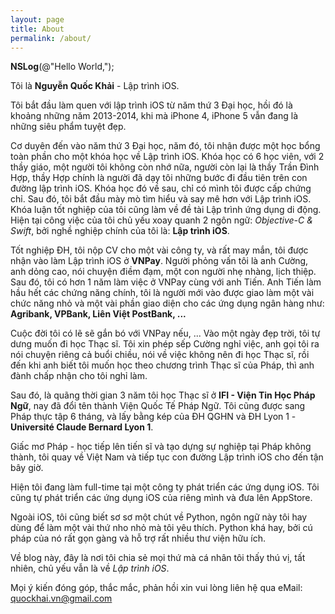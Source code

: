 ```yaml
---
layout: page
title: About
permalink: /about/
---
```


**NSLog**(@"Hello World,");


Tôi là **Nguyễn Quốc Khải** - Lập trình iOS.

Tôi bắt đầu làm quen với lập trình iOS từ năm thứ 3 Đại học, hồi đó là khoảng những năm 2013-2014, khi mà iPhone 4, iPhone 5 vẫn đang là những siêu phẩm tuyệt đẹp.

Cơ duyên đến vào năm thứ 3 Đại học, năm đó, tôi nhận được một học bổng toàn phần cho một khóa học về Lập trình iOS. Khóa học có 6 học viên, với 2 thầy giáo, một người tôi không còn nhớ nữa, người còn lại là thầy Trần Đình Hợp, thầy Hợp chính là người đã dạy tôi những bước đi đầu tiên trên con đường lập trình iOS. Khóa học đó về sau, chỉ có mình tôi được cấp chứng chỉ. Sau đó, tôi bắt đầu mày mò tìm hiểu và say mê hơn với Lập trình iOS. Khóa luận tốt nghiệp của tôi cũng làm về đề tài Lập trình ứng dụng di động. Hiện tại công việc của tôi chủ yếu xoay quanh 2 ngôn ngữ: *Objective-C & Swift*, bởi nghề nghiệp chính của tôi là: **Lập trình iOS**.

Tốt nghiệp ĐH, tôi nộp CV cho một vài công ty, và rất may mắn, tôi được nhận vào làm Lập trình iOS ở **VNPay**. Người phỏng vấn tôi là anh Cường, anh dỏng cao, nói chuyện điềm đạm, một con người nhẹ nhàng, lịch thiệp. Sau đó, tôi có hơn 1 năm làm việc ở VNPay cùng với anh Tiến. Anh Tiến làm hầu hết các chứng năng chính, tôi là người mới vào được giao làm một vài chức năng nhỏ và một vài phần giao diện cho các ứng dụng ngân hàng như: **Agribank, VPBank, Liên Việt PostBank, ...**

Cuộc đời tôi có lẽ sẽ gắn bó với VNPay nếu, ... Vào một ngày đẹp trời, tôi tự dưng muốn đi học Thạc sĩ. Tôi xin phép sếp Cường nghỉ việc, anh gọi tôi ra nói chuyện riêng cả buổi chiều, nói về việc không nên đi học Thạc sĩ, rồi đến khi anh biết tôi muốn học theo chương trình Thạc sĩ của Pháp, thì anh đành chấp nhận cho tôi nghỉ làm.

Sau đó, là quãng thời gian 3 năm tôi học Thạc sĩ ở **IFI - Viện Tin Học Pháp Ngữ**, nay đã đổi tên thành Viện Quốc Tế Pháp Ngữ. Tôi cũng được sang Pháp thực tập 6 tháng, và lấy bằng kép của ĐH QGHN và ĐH Lyon 1 - **Université Claude Bernard Lyon 1**.

Giấc mơ Pháp - học tiếp lên tiến sĩ và tạo dựng sự nghiệp tại Pháp không thành, tôi quay về Việt Nam và tiếp tục con đường Lập trình iOS cho đến tận bây giờ.

Hiện tôi đang làm full-time tại một công ty phát triển các ứng dụng iOS. Tôi cũng tự phát triển các ứng dụng iOS của riêng mình và đưa lên AppStore.

Ngoài iOS, tôi cũng biết sơ sơ một chút về Python, ngôn ngữ này tôi hay dùng để làm một vài thứ nho nhỏ mà tôi yêu thích. Python khá hay, bởi cú pháp của nó rất gọn gàng và hỗ trợ rất nhiều thư viện hữu ích.

Về blog này, đây là nơi tôi chia sẻ mọi thứ mà cá nhân tôi thấy thú vị, tất nhiên, chủ yếu vẫn là về *Lập trình iOS*.

Mọi ý kiến đóng góp, thắc mắc, phản hồi xin vui lòng liên hệ qua eMail: [quockhai.vn@gmail.com](mailto:quockhai.vn@gmail.com)